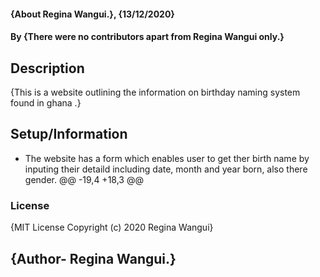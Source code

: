 #### {About Regina Wangui.}, {13/12/2020}
#### By **{There were no contributors apart from Regina Wangui only.}**
## Description
{This is a website outlining the information on birthday naming system found in ghana .}
## Setup/Information
* The website has a form  which enables user to get ther birth name by inputing their detaild including date, month and year born, also there gender.
@@ -19,4 +18,3 @@
### License
{MIT License
Copyright (c) 2020 Regina Wangui}
## {Author- Regina Wangui.}
